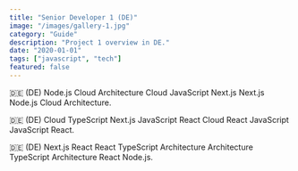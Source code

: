 ```yaml
---
title: "Senior Developer 1 (DE)"
image: "/images/gallery-1.jpg"
category: "Guide"
description: "Project 1 overview in DE."
date: "2020-01-01"
tags: ["javascript", "tech"]
featured: false
---
```


🇩🇪 (DE) Node.js Cloud Architecture Cloud JavaScript Next.js Next.js Node.js Cloud Architecture.

🇩🇪 (DE) Cloud TypeScript Next.js JavaScript React Cloud React JavaScript JavaScript React.

🇩🇪 (DE) Next.js React React TypeScript Architecture Architecture TypeScript Architecture React Node.js.
